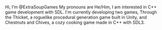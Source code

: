 Hi, I’m @ExtraSoupGames
My pronouns are He/Him,
I am interested in C++ game development with SDL.
I'm currently developing two games, Through the Thicket, a roguelike procedural generation game built in Unity, 
and Chestnuts and Chives, a cozy cooking game made in C++ with SDL3.
